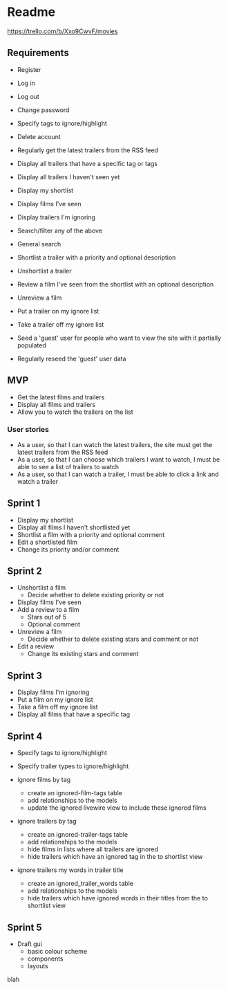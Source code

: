 # Readme

https://trello.com/b/Xxo9CwvF/movies

## Requirements

-   Register
-   Log in
-   Log out
-   Change password
-   Specify tags to ignore/highlight
-   Delete account

-   Regularly get the latest trailers from the RSS feed

-   Display all trailers that have a specific tag or tags
-   Display all trailers I haven't seen yet
-   Display my shortlist
-   Display films I've seen
-   Display trailers I'm ignoring
-   Search/filter any of the above

-   General search

-   Shortlist a trailer with a priority and optional description
-   Unshortlist a trailer
-   Review a film I've seen from the shortlist with an optional description
-   Unreview a film
-   Put a trailer on my ignore list
-   Take a trailer off my ignore list

-   Seed a 'guest' user for people who want to view the site with it partially populated
-   Regularly reseed the 'guest' user data

## MVP

-   Get the latest films and trailers
-   Display all films and trailers
-   Allow you to watch the trailers on the list

### User stories

-   As a user, so that I can watch the latest trailers, the site must get the latest trailers from the RSS feed
-   As a user, so that I can choose which trailers I want to watch, I must be able to see a list of trailers to watch
-   As a user, so that I can watch a trailer, I must be able to click a link and watch a trailer

## Sprint 1

-   Display my shortlist
-   Display all films I haven't shortlisted yet
-   Shortlist a film with a priority and optional comment
-   Edit a shortlisted film
  - Change its priority and/or comment

## Sprint 2

- Unshortlist a film
  - Decide whether to delete existing priority or not
- Display films I've seen
- Add a review to a film
  - Stars out of 5
  - Optional comment
- Unreview a film
  - Decide whether to delete existing stars and comment or not
- Edit a review
  - Change its existing stars and comment

## Sprint 3

-   Display films I'm ignoring
-   Put a film on my ignore list
-   Take a film off my ignore list
-   Display all films that have a specific tag

## Sprint 4
-   Specify tags to ignore/highlight
-   Specify trailer types to ignore/highlight

- ignore films by tag
  - create an ignored-film-tags table
  - add relationships to the models
  - update the ignored livewire view to include these ignored films

- ignore trailers by tag
  - create an ignored-trailer-tags table
  - add relationships to the models
  - hide films in lists where all trailers are ignored
  - hide trailers which have an ignored tag in the to shortlist view

- ignore trailers my words in trailer title
  - create an ignored_trailer_words table
  - add relationships to the models
  - hide trailers which have ignored words in their titles from the to shortlist view

## Sprint 5
- Draft gui
  - basic colour scheme
  - components
  - layouts

blah
